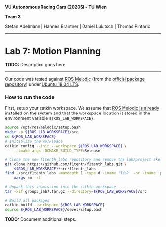 **VU Autonomous Racing Cars (2020S) - TU Wien**

**Team 3**

Stefan Adelmann | Hannes  Brantner | Daniel Lukitsch | Thomas Pintaric

------

# Lab 7: Motion Planning

**TODO:** Description goes here.

------

Our code was tested against [ROS Melodic](http://wiki.ros.org/melodic) (from the [official package repository](http://wiki.ros.org/melodic/Installation/Ubuntu)) under [Ubuntu 18.04 LTS](http://releases.ubuntu.com/18.04.4/).

### How to run the code

First, setup your catkin workspace. We assume that [ROS Melodic is already installed](http://wiki.ros.org/melodic/Installation/Ubuntu) on the system and that the workspace location is stored in the environment variable `${ROS_LAB_WORKSPACE}`.

```bash
source /opt/ros/melodic/setup.bash
mkdir -p ${ROS_LAB_WORKSPACE}/src
cd ${ROS_LAB_WORKSPACE}
# Initialize the workspace
catkin config --init --workspace ${ROS_LAB_WORKSPACE} \
    --cmake-args -DCMAKE_BUILD_TYPE=Release

# Clone the new f1tenth_labs repository and remove the lab/project skeletons
git clone https://github.com/f1tenth/f1tenth_labs.git \
	${ROS_LAB_WORKSPACE}/src/f1tenth_labs
find ./src/f1tenth_labs -maxdepth 1 -type d -iname 'lab?' -or -iname 'project' | \
	xargs rm -rf	

# Unpack this submission into the catkin workspace
tar -xzf group3_lab7.tar.gz --directory=${ROS_LAB_WORKSPACE}/src

# Build all packages
catkin build --workspace ${ROS_LAB_WORKSPACE}
source ${ROS_LAB_WORKSPACE}/devel/setup.bash
```

**TODO:** Document additional steps.
